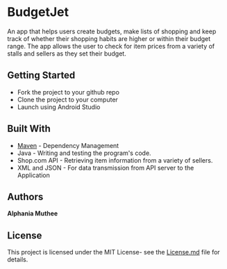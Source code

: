 # BudgetJet
An app that helps users create budgets, make lists of shopping and keep track of whether their shopping habits are higher or within their budget range. The app allows the user to check for item prices from a variety of stalls and sellers as they set their budget.
## Getting Started
* Fork the project to your github repo
* Clone the project to your computer
* Launch using Android Studio
## Built With
* [Maven](https://maven.apache.org/) - Dependency Management
* Java - Writing and testing the program's code.
* Shop.com API - Retrieving item information from a variety of sellers. 
* XML and JSON - For data transmission from API server to the Application
## Authors
**Alphania Muthee**
## License
This project is licensed under the MIT License- see the <a href="https://github.com/AlphaniaMuthee/BudgetApp/blob/master/License.md">License.md</a> file for details.